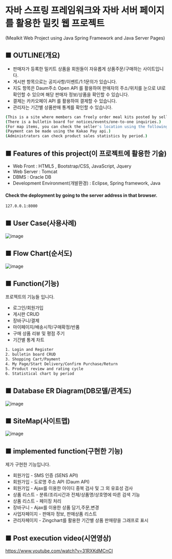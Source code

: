 # 자바 스프링 프레임워크와 자바 서버 페이지를 활용한 밀킷 웹 프로젝트
(Mealkit Web Project using Java Spring Framework and Java Server Pages)

## ■ OUTLINE(개요)

- 판매자가 등록한 밀키트 상품을 회원들이 자유롭게 상품주문/구매하는 사이트입니다.
- 게시판 항목으로는 공지사항/이벤트/1:1문의가 있습니다.
- 지도 항목은 Daum주소 Open API 를 활용하여 판매자의 주소/위치를 눈으로 UI로 확인할 수 있으며 해당 판매자 정보/상품을 확인할 수 있습니다. 
- 결제는 카카오페이 API 를 활용하여 결제할 수 있습니다.
- 관리자는 기간별 상품판매 통계를 확인할 수 있습니다.
```sh
(This is a site where members can freely order meal kits posted by sellers.)
(There is a bulletin board for notices/events/one-to-one inquiries.)
(For map items, you can check the seller's location using the following address api, and click the seller to view the seller's products.)
(Payment can be made using the Kakao Pay api.)
(Administrators can check product sales statistics by period.)
```
## ■ Features of this project(이 프로젝트에 활용한 기술)

- Web Front  :  HTML5 , Bootstrap/CSS, JavaScript, Jquery
- Web Server : Tomcat
- DBMS : Oracle DB
- Development Environment(개발환경) : Eclipse, Spring framework, Java

#### Check the deployment by going to the server address in that browser.
```sh
127.0.0.1:8000
```


## ■ User Case(사용사례)
![image](https://user-images.githubusercontent.com/84374354/150446522-18e79d38-d4ce-4706-a2d5-0424ef70caa5.png)

## ■ Flow Chart(순서도)
![image](https://user-images.githubusercontent.com/84374354/150446514-106fd55f-bb0b-4e13-a272-7b98e6b06469.png)

## ■ Function(기능)
프로젝트의 기능들 입니다.
- 로그인/회원가입
- 게시판 CRUD
- 장바구니/결제
- 마이페이지/배송시작/구매확정/반품
- 구매 상품 리뷰 및 평점 주기
- 기간별 통계 차트
```sh
1. Login and Register
2. bulletin board CRUD
3. Shopping Cart/Payment
4. My Page/Start Delivery/Confirm Purchase/Return
5. Product review and rating cycle
6. Statistical chart by period
```
## ■ Database ER Diagram(DB모델/관계도)
![image](https://user-images.githubusercontent.com/84374354/150446540-da94adf4-8e32-4941-91f7-4fcc16be20c8.png)

## ■ SiteMap(사이트맵)
![image](https://user-images.githubusercontent.com/84374354/150446585-54c7a877-f987-44cb-9cbe-fe904caf7db2.png)

## ■ implemented function(구현한 기능)
제가 구현한 기능입니다.

- 회원가입 - SMS 인증 (SENS API)
- 회원가입 - 도로명 주소 API (Daum API)
- 회원가입 - Ajax를 이용한 아이디 중복 검사 및 그 외 유효성 검사
- 상품 리스트 - 분류/조리시간과 전체/상품명/상호명에 따른 검색 기능
- 상품 리스트 - 페이징 처리
- 장바구니 - Ajax를 이용한 상품 담기,주문,변경
- 사업자페이지 - 판매자 정보, 판매상품 리스트
- 관리자페이지 - Zingchart를 활용한 기간별 상품 판매량을 그래프로 표시

## ■ Post execution video(시연영상)
https://www.youtube.com/watch?v=31RXKdMCnCI
